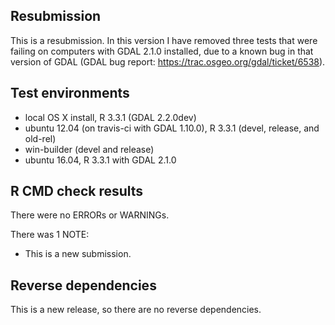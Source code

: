 ## Resubmission
This is a resubmission. In this version I have removed three tests that were failing on computers with GDAL 2.1.0 installed, due to a known bug in that version of GDAL (GDAL bug report: https://trac.osgeo.org/gdal/ticket/6538).

## Test environments
* local OS X install, R 3.3.1 (GDAL 2.2.0dev)
* ubuntu 12.04 (on travis-ci with GDAL 1.10.0), R 3.3.1 (devel, release, and old-rel)
* win-builder (devel and release)
* ubuntu 16.04, R 3.3.1 with GDAL 2.1.0

## R CMD check results

There were no ERRORs or WARNINGs. 

There was 1 NOTE:

* This is a new submission.

## Reverse dependencies

This is a new release, so there are no reverse dependencies.
